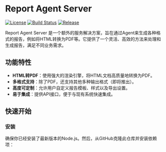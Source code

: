 # Report Agent Server

[![License](https://img.shields.io/badge/License-MIT-blue.svg)](LICENSE)
[![Build Status](https://travis-ci.org/hongjiaren/report_agent_server.svg?branch=master)](https://travis-ci.org/hongjiaren/report_agent_server)
[![Release](https://img.shields.io/github/v/release/hongjiaren/report_agent_server)](../../releases/latest)

Report Agent Server 是一个额外的服务解决方案，旨在通过Agent来生成各种格式的报告，例如将HTML转换为PDF等。它提供了一个灵活、高效的方法来处理和生成报告，满足不同业务需求。

## 功能特性

- **HTML转PDF**：使用强大的渲染引擎，将HTML文档高质量地转换为PDF。
- **多格式支持**：除了PDF，还支持其他多种输出格式（即将推出）。
- **高度可定制**：允许用户自定义报告模板、样式以及导出设置。
- **易于集成**：提供API接口，便于与现有系统快速集成。

## 快速开始

### 安装

确保你已经安装了最新版本的Node.js。然后，从GitHub克隆此仓库并安装依赖项：

